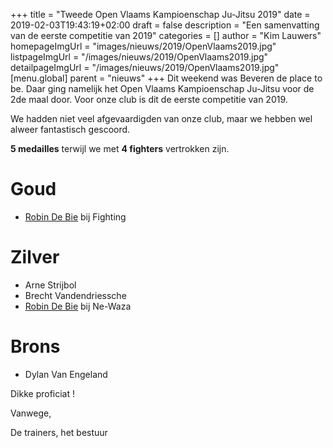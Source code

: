 +++
title = "Tweede Open Vlaams Kampioenschap Ju-Jitsu 2019"
date = 2019-02-03T19:43:19+02:00
draft = false
description = "Een samenvatting van de eerste competitie van 2019"
categories = []
author = "Kim Lauwers"
homepageImgUrl = "images/nieuws/2019/OpenVlaams2019.jpg"
listpageImgUrl = "/images/nieuws/2019/OpenVlaams2019.jpg"
detailpageImgUrl = "/images/nieuws/2019/OpenVlaams2019.jpg"
[menu.global]
    parent = "nieuws"
+++
Dit weekend was Beveren de place to be.
Daar ging namelijk het Open Vlaams Kampioenschap Ju-Jitsu voor de 2de maal door. 
Voor onze club is dit de eerste competitie van 2019.

We hadden niet veel afgevaardigden van onze club, maar we hebben wel alweer fantastisch gescoord.

**5 medailles** terwijl we met **4 fighters** vertrokken zijn.

# Goud
* [Robin De Bie](https://www.jujitsukeerbergen.be/trainers/#Robin_De%20Bie) bij Fighting

# Zilver
* Arne Strijbol
* Brecht Vandendriessche
* [Robin De Bie](https://www.jujitsukeerbergen.be/trainers/#Robin_De%20Bie) bij Ne-Waza 

# Brons
* Dylan Van Engeland



Dikke proficiat !

Vanwege,

De trainers, het bestuur
